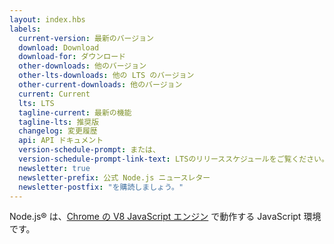 ```yaml
---
layout: index.hbs
labels:
  current-version: 最新のバージョン
  download: Download
  download-for: ダウンロード
  other-downloads: 他のバージョン
  other-lts-downloads: 他の LTS のバージョン
  other-current-downloads: 他のバージョン
  current: Current
  lts: LTS
  tagline-current: 最新の機能
  tagline-lts: 推奨版
  changelog: 変更履歴
  api: API ドキュメント
  version-schedule-prompt: または、
  version-schedule-prompt-link-text: LTSのリリーススケジュールをご覧ください。
  newsletter: true
  newsletter-prefix: 公式 Node.js ニュースレター
  newsletter-postfix: "を購読しましょう。"
---
```


Node.js® は、[Chrome の V8 JavaScript エンジン](https://v8.dev/) で動作する JavaScript 環境です。
